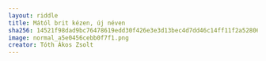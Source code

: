 ```yaml
---
layout: riddle
title: Mától brit kézen, új néven
sha256: 14521f98dad9bc76478619edd30f426e3e3d13bec4d7dd46c14ff11f2a528061
image: normal_a5e0456cebb0f7f1.png
creator: Tóth Ákos Zsolt
---
```

